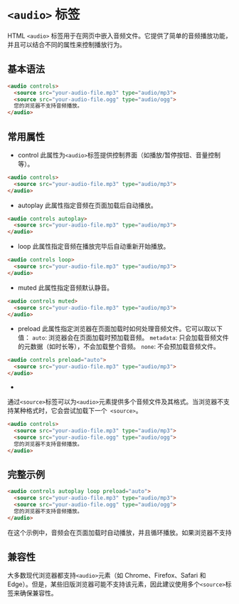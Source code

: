 # `<audio>` 标签

HTML `<audio>` 标签用于在网页中嵌入音频文件。它提供了简单的音频播放功能，并且可以结合不同的属性来控制播放行为。

## 基本语法
```html
<audio controls>
  <source src="your-audio-file.mp3" type="audio/mp3">
  <source src="your-audio-file.ogg" type="audio/ogg">
  您的浏览器不支持音频播放。
</audio>
```

## 常用属性
- control
此属性为` <audio> `标签提供控制界面（如播放/暂停按钮、音量控制等）。
```html
<audio controls>
  <source src="your-audio-file.mp3" type="audio/mp3">
</audio>
```
- autoplay
此属性指定音频在页面加载后自动播放。
```html
<audio controls autoplay>
  <source src="your-audio-file.mp3" type="audio/mp3">
</audio>
```
- loop
此属性指定音频在播放完毕后自动重新开始播放。
```html
<audio controls loop>
  <source src="your-audio-file.mp3" type="audio/mp3">
</audio>
```
- muted
此属性指定音频默认静音。
```html
<audio controls muted>
  <source src="your-audio-file.mp3" type="audio/mp3">
</audio>
```
- preload
此属性指定浏览器在页面加载时如何处理音频文件。它可以取以下值：
`auto`: 浏览器会在页面加载时预加载音频。
`metadata`: 只会加载音频文件的元数据（如时长等），不会加载整个音频。
`none`: 不会预加载音频文件。
```html
<audio controls preload="auto">
  <source src="your-audio-file.mp3" type="audio/mp3">
</audio>
```
- <source>
通过` <source> `标签可以为` <audio> `元素提供多个音频文件及其格式。当浏览器不支持某种格式时，它会尝试加载下一个` <source>`。
```html
<audio controls>
  <source src="your-audio-file.mp3" type="audio/mp3">
  <source src="your-audio-file.ogg" type="audio/ogg">
  您的浏览器不支持音频播放。
</audio>
```
## 完整示例
```html
<audio controls autoplay loop preload="auto">
  <source src="your-audio-file.mp3" type="audio/mp3">
  <source src="your-audio-file.ogg" type="audio/ogg">
  您的浏览器不支持音频播放。
</audio>
```
在这个示例中，音频会在页面加载时自动播放，并且循环播放。如果浏览器不支持 <audio> 元素，则会显示替代文本。
## 兼容性
大多数现代浏览器都支持` <audio> `元素（如 Chrome、Firefox、Safari 和 Edge）。但是，某些旧版浏览器可能不支持该元素，因此建议使用多个` <source> `标签来确保兼容性。